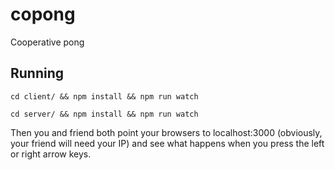 # copong
Cooperative pong

## Running
`cd client/ && npm install && npm run watch`

`cd server/ && npm install && npm run watch`

Then you and friend both point your browsers to localhost:3000 (obviously, your
friend will need your IP) and see what happens when you press the left or right
arrow keys.

